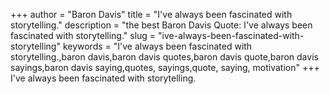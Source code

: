 +++
author = "Baron Davis"
title = "I've always been fascinated with storytelling."
description = "the best Baron Davis Quote: I've always been fascinated with storytelling."
slug = "ive-always-been-fascinated-with-storytelling"
keywords = "I've always been fascinated with storytelling.,baron davis,baron davis quotes,baron davis quote,baron davis sayings,baron davis saying,quotes, sayings,quote, saying, motivation"
+++
I've always been fascinated with storytelling.
